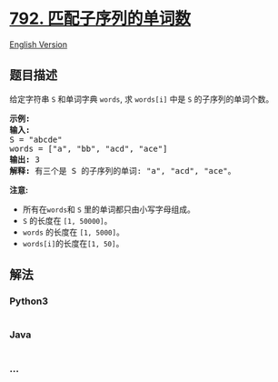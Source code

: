 # [792. 匹配子序列的单词数](https://leetcode-cn.com/problems/number-of-matching-subsequences)

[English Version](https://github.com/yanglr/leetcode-ac/blob/master/assets/0700-0799/0792.Number%20of%20Matching%20Subsequences/README_EN.md)

## 题目描述

<!-- 这里写题目描述 -->

<p>给定字符串 <code>S</code> 和单词字典 <code>words</code>, 求&nbsp;<code>words[i]</code>&nbsp;中是&nbsp;<code>S</code>&nbsp;的子序列的单词个数。</p>

<pre>
<strong>示例:</strong>
<strong>输入:</strong> 
S = &quot;abcde&quot;
words = [&quot;a&quot;, &quot;bb&quot;, &quot;acd&quot;, &quot;ace&quot;]
<strong>输出:</strong> 3
<strong>解释:</strong> 有三个是&nbsp;S 的子序列的单词: &quot;a&quot;, &quot;acd&quot;, &quot;ace&quot;。
</pre>

<p><strong>注意:</strong></p>

<ul>
	<li>所有在<code>words</code>和&nbsp;<code>S</code>&nbsp;里的单词都只由小写字母组成。</li>
	<li><code>S</code> 的长度在&nbsp;<code>[1, 50000]</code>。</li>
	<li><code>words</code>&nbsp;的长度在&nbsp;<code>[1, 5000]</code>。</li>
	<li><code>words[i]</code>的长度在<code>[1, 50]</code>。</li>
</ul>


## 解法

<!-- 这里可写通用的实现逻辑 -->

<!-- tabs:start -->

### **Python3**

<!-- 这里可写当前语言的特殊实现逻辑 -->

```python

```

### **Java**

<!-- 这里可写当前语言的特殊实现逻辑 -->

```java

```

### **...**

```

```

<!-- tabs:end -->
